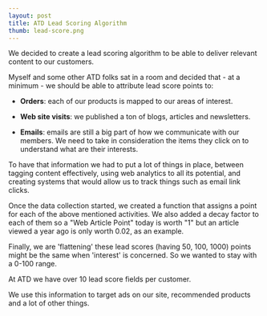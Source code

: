 ```yaml
---
layout: post
title: ATD Lead Scoring Algorithm
thumb: lead-score.png
---
```

We decided to create a lead scoring algorithm to be able to deliver relevant
content to our customers.

Myself and some other ATD folks sat in a room and decided that - at a minimum -
we should be able to attribute lead score points to:

* **Orders**: each of our products is mapped to our areas of interest.

* **Web site visits**: we published a ton of blogs, articles and newsletters.

* **Emails**: emails are still a big part of how we communicate
with our members. We need to take in consideration the items they click on
to understand what are their interests.


To have that information we had to put a lot of things in place, between
tagging content effectively, using web analytics to all its potential, and creating
systems that would allow us to track things such as email link clicks.

Once the data collection started, we created a function
that assigns a point for each of the above mentioned activities. We also added a decay factor
to each of them so a "Web Article Point" today is worth "1" but an article viewed a year ago is only worth 0.02, as an example.

Finally, we are 'flattening' these lead scores (having 50, 100, 1000) points might be the same when 'interest' is concerned. So we wanted to stay with a 0-100 range.

At ATD we have over 10 lead score fields per customer.

We use this information to target ads on our site, recommended products and a lot
of other things.
